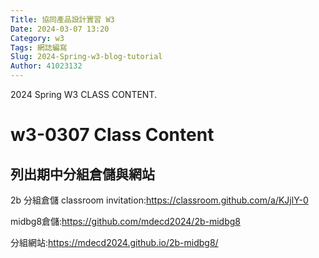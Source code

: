 ```yaml
---
Title: 協同產品設計實習 W3
Date: 2024-03-07 13:20
Category: w3
Tags: 網誌編寫
Slug: 2024-Spring-w3-blog-tutorial
Author: 41023132
---
```


2024 Spring W3 CLASS CONTENT.

<!-- PELICAN_END_SUMMARY -->
# w3-0307 Class Content
## 列出期中分組倉儲與網站
2b 分組倉儲 classroom invitation:https://classroom.github.com/a/KJjlY-0

midbg8倉儲:https://github.com/mdecd2024/2b-midbg8

分組網站:https://mdecd2024.github.io/2b-midbg8/
